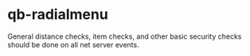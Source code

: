 # qb-radialmenu
General distance checks, item checks, and other basic security checks should be done on all net server events.